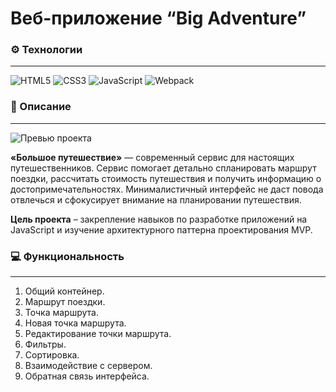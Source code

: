 # Веб-приложение “Big Adventure”

### ⚙️ Технологии

---

![HTML5](https://img.shields.io/badge/html5-%23E34F26.svg?style=for-the-badge&logo=html5&logoColor=white)
![CSS3](https://img.shields.io/badge/css3-%231572B6.svg?style=for-the-badge&logo=css3&logoColor=white)
![JavaScript](https://img.shields.io/badge/javascript-%23323330.svg?style=for-the-badge&logo=javascript&logoColor=%23F7DF1E)
![Webpack](https://img.shields.io/badge/webpack-%238DD6F9.svg?style=for-the-badge&logo=webpack&logoColor=black)

### 📄 Описание

---

![Превью проекта](https://up.htmlacademy.ru/assets/intensives/lite-javascript-2/2/projects/big-trip/image.png?v=202302100229)

**«Большое путешествие»** — современный сервис для настоящих путешественников. Сервис помогает детально спланировать маршрут поездки, рассчитать стоимость путешествия и получить информацию о достопримечательностях. Минималистичный интерфейс не даст повода отвлечься и сфокусирует внимание на планировании путешествия.

**Цель проекта** – закрепление навыков по разработке приложений на JavaScript и изучение архитектурного паттерна проектирования MVP.

### 💻 Функциональность

---

1. Общий контейнер.
2. Маршрут поездки.
3. Точка маршрута.
4. Новая точка маршрута.
5. Редактирование точки маршрута.
6. Фильтры.
7. Сортировка.
8. Взаимодействие с сервером.
9. Обратная связь интерфейса.

